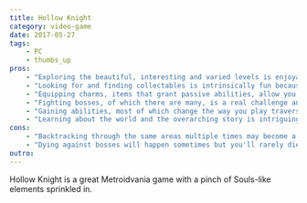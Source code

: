 ```yaml
---
title: Hollow Knight
category: video-game
date: 2017-05-27
tags:
    - PC
    - thumbs_up
pros:
    - "Exploring the beautiful, interesting and varied levels is enjoyable."
    - "Looking for and finding collectables is intrinsically fun because they are always useful."
    - "Equipping charms, items that grant passive abilities, allow you to customize your experience and allow you to optimize your 'build' for different situations."
    - "Fighting bosses, of which there are many, is a real challenge and quite rewarding once you beat them."
    - "Gaining abilities, most of which change the way you play traverse, fight and play the game is gratifying."
    - "Learning about the world and the overarching story is intriguing because it is well thought-out but cryptic and mysterious (reminds me a lot of Dark Souls)."
cons:
    - "Backtracking through the same areas multiple times may become a chore for some."
    - "Dying against bosses will happen sometimes but you'll rarely die from normal enemies or environmental hazards."
outro:
---
```

Hollow Knight is a great Metroidvania game with a pinch of Souls-like elements sprinkled in.
